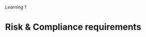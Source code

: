 _Learning 1_

# Risk & Compliance requirements

<!-- ./components/SelfPromo.vue -->
<SelfPromo />

<!--
- GDPR
- Handling of vulnerable customers
- Careful with handling of users in the red
-->
